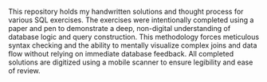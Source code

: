 This repository holds my handwritten solutions and thought process for various SQL exercises. The exercises were intentionally completed using a paper and pen to demonstrate a deep, non-digital understanding of database logic and query construction. This methodology forces meticulous syntax checking and the ability to mentally visualize complex joins and data flow without relying on immediate database feedback.
All completed solutions are digitized using a mobile scanner to ensure legibility and ease of review.
